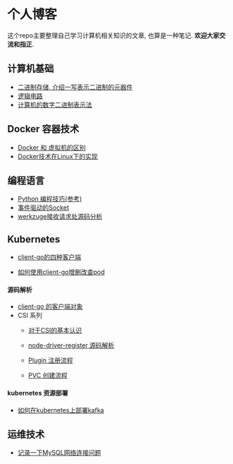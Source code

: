 # 个人博客
这个repo主要整理自己学习计算机相关知识的文章, 也算是一种笔记.  **欢迎大家交流和指正**.

## 计算机基础

- [二进制存储, 介绍一写表示二进制的元器件](./csapp/bin-store.md)
- [逻辑电路](./csapp/logic-circuit.md)
- [计算机的数字二进制表示法](./csapp/number-basic.md)

## Docker 容器技术

- [Docker 和 虚拟机的区别](./docker/docker-basic.md)
- [Docker技术在Linux下的实现](./docker/docker-linux.md)

## 编程语言

- [Python 编程技巧(参考)](./post/python-skill.md)
- [事件驱动的Socket](./post/socket-for-ioevent.md)
- [werkzuge接收请求处源码分析](./post/werkzuge-request.md)

## Kubernetes

- [client-go的四种客户端](./k8s/client-go/client-go的四种客户端.md)

- [如何使用client-go增删改查pod](./k8s/client-go/client-go-pod-operator.md)


#### 源码解析

- [client-go 的客户端对象](./k8s/client-go的四种客户端.md)
- CSI 系列
  * [对于CSI的基本认识](./k8s/csi/csi基础.md)
  
  * [node-driver-register 源码解析](./k8s/csi/node-driver-registrar源码分析.md)
  
  * [Plugin 注册流程](./k8s/csi/Plugin注册流程.md)
  
  * [PVC 创建流程](./k8s/csi/pvc创建流程分析.md)
  
    

#### kubernetes 资源部署

- [如何在kubernetes上部署kafka](./k8s/kafka-deploy-on-k8s.md)



## 运维技术

- [记录一下MySQL网络连接问题](./post/mysql-network.md)

